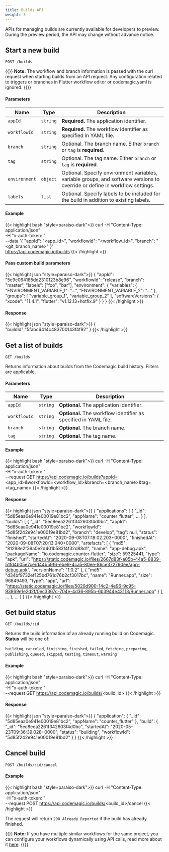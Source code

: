 ```yaml
---
title: Builds API
weight: 3
---
```


APIs for managing builds are currently available for developers to preview. During the preview period, the API may change without advance notice.

## Start a new build

`POST /builds`

{{<notebox>}}
**Note:** The workflow and branch information is passed with the curl request when starting builds from an API request. Any configuration related to triggers or branches in Flutter workflow editor or codemagic.yaml is ignored.
{{</notebox>}}

#### Parameters

| **Name**      | **Type** | **Description** |
| ------------- | -------- | --------------- |
| `appId`       | `string` | **Required.** The application identifier. |
| `workflowId`  | `string` | **Required.** The workflow identifier as specified in YAML file. |
| `branch`      | `string` | Optional. The branch name. Either `branch` or `tag` is **required**. |
| `tag`         | `string` | Optional. The tag name. Either `branch` or `tag` is **required**. |
| `environment` | `object` | Optional. Specify environment variables, variable groups, and software versions to override or define in workflow settings. | 
| `labels`      | `list`   | Optional. Specify labels to be included for the build in addition to existing labels. |


#### Example

{{< highlight bash "style=paraiso-dark">}}
  curl -H "Content-Type: application/json" \
       -H "x-auth-token: <API Token>" \
       --data '{
         "appId": "<app_id>",
         "workflowId": "<workflow_id>",
         "branch": "<git_branch_name>"
       }' \
       https://api.codemagic.io/builds
{{< /highlight >}}

#### Pass custom build parameters

{{< highlight json "style=paraiso-dark">}}
{
  "appId": "5c9c064185dd2310123b8e96",
  "workflowId": "release",
  "branch": "master",
  "labels": ["foo", "bar"],
  "environment": {
    "variables": {
      "ENVIRONMENT_VARIABLE_1": "...",
      "ENVIRONMENT_VARIABLE_2": "..."
    },
    "groups": [
      "variable_group_1",
      "variable_group_2"
    ],
    "softwareVersions": {
      "xcode": "11.4.1",
      "flutter": "v1.12.13+hotfix.9"
    }
  }
}
{{< /highlight >}}

#### Response

{{< highlight json "style=paraiso-dark">}}
  {
    "buildId":"5fabc6414c483700143f4f92"
  }
{{< /highlight >}}


## Get a list of builds

`GET /builds`

Returns information about builds from the Codemagic build history. Filters are applicable.

#### Parameters

| **Name**      | **Type** | **Description** |
| ------------- | -------- | --------------- |
| `appId`       | `string` | **Optional.** The application identifier. |
| `workflowId`  | `string` | **Optional.** The workflow identifier as specified in YAML file. |
| `branch`      | `string` | **Optional.** The branch name. |
| `tag`         | `string` | **Optional.** The tag name. |

#### Example

{{< highlight bash "style=paraiso-dark">}}
  curl -H "Content-Type: application/json" \
       -H "x-auth-token: <API Token>" \
       --request GET https://api.codemagic.io/builds?appId=<app_id>&workflowId=<workflow_id>&branch=<branch_name>&tag=<tag_name>
{{< /highlight >}}

#### Response

{{< highlight json "style=paraiso-dark">}}
{
  "applications": [
    {
      "_id": "5d85eaa0e941e00019e81bc2",
      "appName": "counter_flutter",
      ...
    }
  ],
  "builds": [
    {
      "_id": "5ec8eea2261f342603f4d0bc",
      "appId": "5d85eaa0e941e00019e81bc2",
      "workflowId": "5d85f242e941e00019e81bd2",
      "branch": "develop",
      "tag": null,
      "status": "finished",
      "startedAt": "2020-09-08T07:18:02.203+0000",
      "finishedAt": "2020-09-08T07:20:13.040+0000",
      "artefacts": [
        {
          "md5": "81298e2f39a0e2d401b583f4f32d88d1",
          "name": "app-debug.apk",
          "packageName": "io.codemagic.counter-flutter",
          "size": 59325441,
          "type": "apk",
          "url": "https://static.codemagic.io/files/2667d83f-a05b-44a5-8839-51fd4b05e7ce/d44b59f6-ebe9-4ca5-80ee-86ce372790ee/app-debug.apk",
          "versionName": "1.0.2"
        },
        {
          "md5": "d34bf9732ef125bd761d76b2cf3017bc",
          "name": "Runner.app",
          "size": 96849493,
          "type": "app",
          "url": "https://static.codemagic.io/files/5020d900-14c2-4e96-9c95-93869e1e2d2f/0ec3367c-704e-4d36-895b-6b3944e43113/Runner.app"
        }
      ],
      ...
    },
    ...
  ]
}
{{< /highlight >}}

## Get build status

`GET /builds/:id`

Returns the build information of an already running build on Codemagic. **Status** will be one of:

`building`, `canceled`, `finishing`, `finished`, `failed`, `fetching`, `preparing`, `publishing`, `queued`, `skipped`, `testing`, `timeout`, `warning`

#### Example

{{< highlight bash "style=paraiso-dark">}}
  curl -H "Content-Type: application/json" \
       -H "x-auth-token: <API Token>" \
       --request GET https://api.codemagic.io/builds/<build_id>
{{< /highlight >}}

#### Response

{{< highlight json "style=paraiso-dark">}}
{
  "application": {
    "_id": "5d85eaa0e941e00019e81bc2",
    "appName": "counter_flutter"
  },
  "build": {
    "_id": "5ec8eea2261f342603f4d0bc",
    "startedAt": "2020-05-23T09:36:39.028+0000",
    "status": "building",
    "workflowId": "5d85f242e941e00019e81bd2"
  }
}
{{< /highlight >}}

## Cancel build

`POST /builds/:id/cancel`

#### Example

{{< highlight bash "style=paraiso-dark">}}
  curl -H "Content-Type: application/json" \
       -H "x-auth-token: <API Token>" \
       --request POST https://api.codemagic.io/builds/<build_id>/cancel
{{< /highlight >}}

The request will return `208 Already Reported` if the build has already finished.

{{<notebox>}}
**Note:** If you have multiple similar workflows for the same project, you can configure your workflows dynamically using API calls, read more about it <a href="https://blog.codemagic.io/dynamic-workflows-with-codemagic-api/" target="_blank" onclick="sendGtag('Link_in_docs_clicked','dynamic-workflows-with-codemagic-api')">here</a>.
{{</notebox>}}
